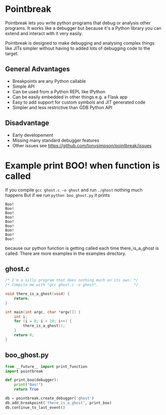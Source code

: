 # Pointbreak

Pointbreak lets you write python programs that debug or analysis other programs. It works like a debugger but because it's a Python library you can extend and interact with it very easily.

Pointbreak is designed to make debugging and analysing complex things like JITs simpler without having to added lots of debugging code to the target.

## General Advantages
* Breakpoints are any Python callable
* Simple API
* Can be used from a Python REPL like IPython
* Can be easily embedded in other things e.g. a Flask app
* Easy to add support for custom symbols and JIT generated code
* Simpler and less restrictive than GDB Python API

## Disadvantage
* Early developement
* Missing many standard debugger features
* Other issues see https://github.com/tonysimpson/pointbreak/issues

# Example print BOO! when function is called
If you compile `gcc ghost.c -o ghost` and run `./ghost` nothing much happens
But if we run `python boo_ghost.py` it prints
```Boo!
Boo!
Boo!
Boo!
Boo!
Boo!
Boo!
Boo!
Boo!
Boo!
```
because our python function is getting called each time there_is_a_ghost is called.
There are more examples in the examples directory.

## ghost.c
```C
/* I'm a silly program that does nothing much on its own. */
/* Compile me with "gcc ghost.c -o ghost".                */

void there_is_a_ghost(void) {
    return;
}

int main(int argc, char *argv[]) {
    int i;
    for (i = 0; i < 10; i++) {
        there_is_a_ghost();
    }
    return 0;
}
```
## boo_ghost.py
```python
from __future__ import print_function
import pointbreak

def print_boo(debugger):
    print("Boo!")
    return True

db = pointbreak.create_debugger('ghost')
db.add_breakpoint('there_is_a_ghost', print_boo)
db.continue_to_last_event()
```
